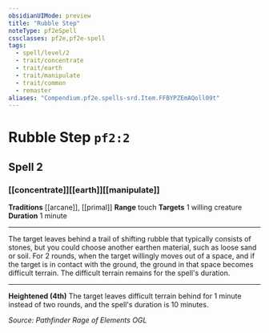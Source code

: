 ```yaml
---
obsidianUIMode: preview
title: "Rubble Step"
noteType: pf2eSpell
cssclasses: pf2e,pf2e-spell
tags:
  - spell/level/2
  - trait/concentrate
  - trait/earth
  - trait/manipulate
  - trait/common
  - remaster
aliases: "Compendium.pf2e.spells-srd.Item.FFBYPZEmAQoll09t" 
---
```

# Rubble Step  `pf2:2`  
## Spell 2
### [[concentrate]][[earth]][[manipulate]]
**Traditions** [[arcane]], [[primal]]
**Range** touch
**Targets** 1 willing creature
**Duration** 1 minute
* * * 
The target leaves behind a trail of shifting rubble that typically consists of stones, but you could choose another earthen material, such as loose sand or soil. For 2 rounds, when the target willingly moves out of a space, and if the target is in contact with the ground, the ground in that space becomes difficult terrain. The difficult terrain remains for the spell's duration.

* * *

**Heightened (4th)** The target leaves difficult terrain behind for 1 minute instead of two rounds, and the spell's duration is 10 minutes.

*Source: Pathfinder Rage of Elements*
*OGL*